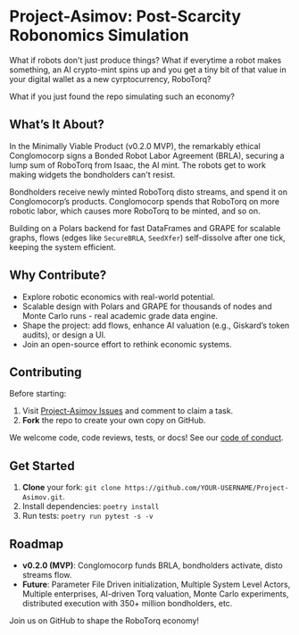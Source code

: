 # Project-Asimov: Post-Scarcity Robonomics Simulation

What if robots don't just produce things? What if everytime a robot makes something, an AI crypto-mint spins up and you get a tiny bit of that value in your digital wallet as a new cyrptocurrency, RoboTorq?

What if you just found the repo simulating such an economy?

## What’s It About?

In the Minimally Viable Product (v0.2.0 MVP), the remarkably ethical Conglomocorp signs a Bonded Robot Labor Agreement (BRLA), securing a lump sum of RoboTorq from Isaac, the AI mint. The robots get to work making widgets the bondholders can't resist.

Bondholders receive newly minted RoboTorq disto streams, and spend it on Conglomocorp’s products. Conglomocorp spends that RoboTorq on more robotic labor, which causes more RoboTorq to be minted, and so on.

Building on a Polars backend for fast DataFrames and GRAPE for scalable graphs, flows (edges like `SecureBRLA`, `SeedXfer`) self-dissolve after one tick, keeping the system efficient.

## Why Contribute?

- Explore robotic economics with real-world potential.
- Scalable design with Polars and GRAPE for thousands of nodes and Monte Carlo runs - real academic grade data engine.
- Shape the project: add flows, enhance AI valuation (e.g., Giskard’s token audits), or design a UI.
- Join an open-source effort to rethink economic systems.

## Contributing

Before starting:

1. Visit [Project-Asimov Issues](https://github.com/GrokkingGrok/Project-Asimov/issues) and comment to claim a task.
2. **Fork** the repo to create your own copy on GitHub.

We welcome code, code reviews, tests, or docs! See our [code of conduct](CODE_OF_CONDUCT.md).

## Get Started

1. **Clone** your fork: `git clone https://github.com/YOUR-USERNAME/Project-Asimov.git`.
2. Install dependencies: `poetry install`
3. Run tests: `poetry run pytest -s -v`

## Roadmap

- **v0.2.0 (MVP)**: Conglomocorp funds BRLA, bondholders activate, disto streams flow.
- **Future**: Parameter File Driven initialization, Multiple System Level Actors, Multiple enterprises, AI-driven Torq valuation, Monte Carlo experiments, distributed execution with 350+ million bondholders, etc.

Join us on GitHub to shape the RoboTorq economy!